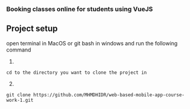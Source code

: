 ### Booking classes online for students using VueJS

## Project setup

open terminal in MacOS or git bash in windows and run the following command

1.

```
cd to the directory you want to clone the project in
```

2.

```
git clone https://github.com/MHMDHIDR/web-based-mobile-app-course-work-1.git
```
